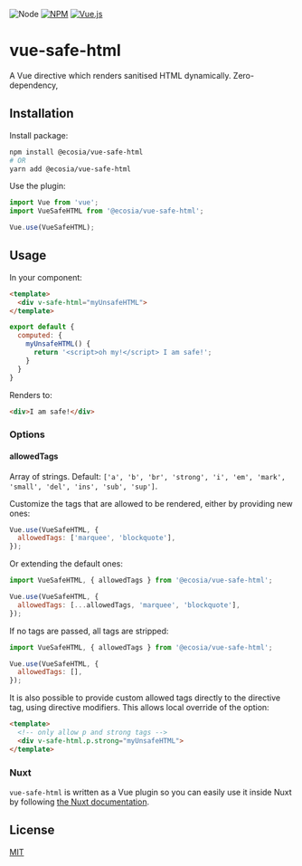 ![Node](https://img.shields.io/node/v/vue-safe-html)
[![NPM](https://img.shields.io/npm/v/vue-safe-html)](https://www.npmjs.com/package/vue-safe-html)
[![Vue.js](https://img.shields.io/badge/vue-2-green.svg)](https://vuejs.org)

# vue-safe-html

A Vue directive which renders sanitised HTML dynamically. Zero-dependency,

## Installation

Install package:

```sh
npm install @ecosia/vue-safe-html
# OR
yarn add @ecosia/vue-safe-html
```

Use the plugin:

```js
import Vue from 'vue';
import VueSafeHTML from '@ecosia/vue-safe-html';

Vue.use(VueSafeHTML);
```

## Usage

In your component:

```html
<template>
  <div v-safe-html="myUnsafeHTML">
</template>
```

```js
export default {
  computed: {
    myUnsafeHTML() {
      return '<script>oh my!</script> I am safe!';
    }
  }
}
```

Renders to:

```html
<div>I am safe!</div>
```

### Options

#### allowedTags

Array of strings. Default: `['a', 'b', 'br', 'strong', 'i', 'em', 'mark', 'small', 'del', 'ins', 'sub', 'sup']`.

Customize the tags that are allowed to be rendered, either by providing new ones:

```js
Vue.use(VueSafeHTML, {
  allowedTags: ['marquee', 'blockquote'],
});
```

Or extending the default ones:

```js
import VueSafeHTML, { allowedTags } from '@ecosia/vue-safe-html';

Vue.use(VueSafeHTML, {
  allowedTags: [...allowedTags, 'marquee', 'blockquote'],
});
```

If no tags are passed, all tags are stripped:

```js
import VueSafeHTML, { allowedTags } from '@ecosia/vue-safe-html';

Vue.use(VueSafeHTML, {
  allowedTags: [],
});
```

It is also possible to provide custom allowed tags directly to the directive tag, using directive modifiers. This allows local override of the option:

```html
<template>
  <!-- only allow p and strong tags -->
  <div v-safe-html.p.strong="myUnsafeHTML">
</template>
```

### Nuxt

`vue-safe-html` is written as a Vue plugin so you can easily use it inside Nuxt by following [the Nuxt documentation](https://nuxtjs.org/docs/2.x/directory-structure/plugins#vue-plugins).

## License

[MIT](./LICENSE)

